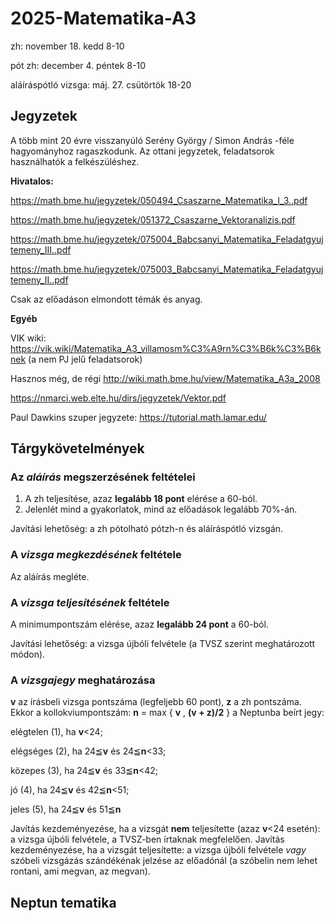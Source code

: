 # 2025-Matematika-A3

zh: november 18. kedd 8-10

pót zh: december 4. péntek 8-10

aláíráspótló vizsga: máj. 27. csütörtök 18-20

## Jegyzetek

A több mint 20 évre visszanyúló Serény György / Simon András -féle hagyományhoz ragaszkodunk. Az ottani jegyzetek, feladatsorok használhatók a felkészüléshez. 

**Hivatalos:**

https://math.bme.hu/jegyzetek/050494_Csaszarne_Matematika_I_3..pdf

https://math.bme.hu/jegyzetek/051372_Csaszarne_Vektoranalizis.pdf

https://math.bme.hu/jegyzetek/075004_Babcsanyi_Matematika_Feladatgyujtemeny_III..pdf

https://math.bme.hu/jegyzetek/075003_Babcsanyi_Matematika_Feladatgyujtemeny_II..pdf

Csak az előadáson elmondott témák és anyag.

**Egyéb**

VIK wiki: https://vik.wiki/Matematika_A3_villamosm%C3%A9rn%C3%B6k%C3%B6knek (a nem PJ jelű feladatsorok)

Hasznos még, de régi http://wiki.math.bme.hu/view/Matematika_A3a_2008

https://nmarci.web.elte.hu/dirs/jegyzetek/Vektor.pdf

Paul Dawkins szuper jegyzete: https://tutorial.math.lamar.edu/

## Tárgykövetelmények

### Az _aláírás_ megszerzésének feltételei
1. A zh teljesítése, azaz **legalább 18 pont** elérése a 60-ból. 
2. Jelenlét mind a gyakorlatok, mind az előadások legalább 70%-án.

Javítási lehetőség: a zh pótolható pótzh-n és aláíráspótló vizsgán. 

### A _vizsga megkezdésének_ feltétele
Az aláírás megléte.

### A _vizsga teljesítésének_ feltétele
A minimumpontszám elérése, azaz **legalább 24 pont** a 60-ból. 

Javítási lehetőség: a vizsga újbóli felvétele (a TVSZ szerint meghatározott módon).

### A _vizsgajegy_ meghatározása
**v** az írásbeli vizsga pontszáma (legfeljebb 60 pont), **z** a zh pontszáma. Ekkor a kollokviumpontszám: **n**
= max { **v** , **(v + z)/2** } a Neptunba beírt jegy: 

elégtelen (1), ha **v**<24; 

elégséges (2), ha 24≦**v** és 24≦**n**<33; 

közepes (3),   ha 24≦**v** és 33≦**n**<42;

jó (4),        ha 24≦**v** és 42≦**n**<51;

jeles (5),     ha 24≦**v** és 51≦**n**

Javítás kezdeményezése, ha a vizsgát **nem** teljesítette (azaz **v**<24 esetén): a vizsga újbóli felvétele, a TVSZ-ben írtaknak megfelelően. Javítás kezdeményezése, ha a vizsgát teljesítette: a vizsga újbóli felvétele _vagy_ szóbeli vizsgázás szándékénak jelzése az előadónál (a szóbelin nem lehet rontani, ami megvan, az megvan).

## Neptun tematika
